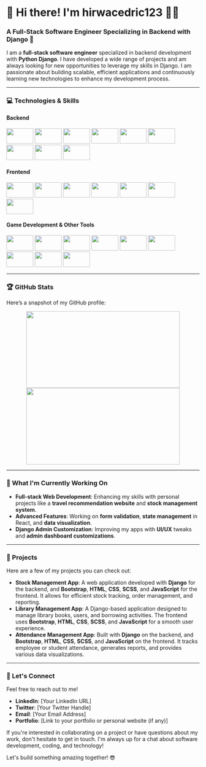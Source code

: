 # 👋 Hi there! I'm hirwacedric123 👨‍💻

### A Full-Stack Software Engineer Specializing in Backend with Django 🚀

I am a **full-stack software engineer** specialized in backend development with **Python Django**. I have developed a wide range of projects and am always looking for new opportunities to leverage my skills in Django. I am passionate about building scalable, efficient applications and continuously learning new technologies to enhance my development process.

<hr>

### 💻 Technologies & Skills

#### **Backend**  
<img src="https://img.shields.io/badge/-Django-black?style=flat&logo=django&logoColor=white&labelColor=000000" width="70" height="40"/>  
<img src="https://img.shields.io/badge/-Python-3776AB?style=flat&logo=python&logoColor=white&labelColor=3776AB" width="70" height="40"/>  
<img src="https://img.shields.io/badge/-PostgreSQL-336791?style=flat&logo=postgresql&logoColor=white&labelColor=336791" width="70" height="40"/>  
<img src="https://img.shields.io/badge/-MySQL-4479A1?style=flat&logo=mysql&logoColor=white&labelColor=4479A1" width="70" height="40"/>  
<img src="https://img.shields.io/badge/-GraphQL-E10098?style=flat&logo=graphql&logoColor=white&labelColor=E10098" width="70" height="40"/>  
<img src="https://img.shields.io/badge/-Java-007396?style=flat&logo=java&logoColor=white&labelColor=007396" width="70" height="40"/>  
<img src="https://img.shields.io/badge/-C%23-239120?style=flat&logo=c-sharp&logoColor=white&labelColor=239120" width="70" height="40"/>  
<img src="https://img.shields.io/badge/-C++-00599C?style=flat&logo=cplusplus&logoColor=white&labelColor=00599C" width="70" height="40"/>  
<img src="https://img.shields.io/badge/-.NET-512BD4?style=flat&logo=.net&logoColor=white&labelColor=512BD4" width="70" height="40"/>  

#### **Frontend**  
<img src="https://img.shields.io/badge/-React-61DAFB?style=flat&logo=react&logoColor=black&labelColor=61DAFB" width="70" height="40"/>  
<img src="https://img.shields.io/badge/-React%20Native-61DAFB?style=flat&logo=react&logoColor=black&labelColor=61DAFB" width="70" height="40"/>  
<img src="https://img.shields.io/badge/-JavaScript-F7DF1E?style=flat&logo=javascript&logoColor=black&labelColor=F7DF1E" width="70" height="40"/>  
<img src="https://img.shields.io/badge/-HTML5-E34F26?style=flat&logo=html5&logoColor=white&labelColor=E34F26" width="70" height="40"/>  
<img src="https://img.shields.io/badge/-CSS3-1572B6?style=flat&logo=css3&logoColor=white&labelColor=1572B6" width="70" height="40"/>  
<img src="https://img.shields.io/badge/-Tailwind%20CSS-06B6D4?style=flat&logo=tailwind-css&logoColor=white&labelColor=06B6D4" width="70" height="40"/>  
<img src="https://img.shields.io/badge/-Bootstrap-7952B3?style=flat&logo=bootstrap&logoColor=white&labelColor=7952B3" width="70" height="40"/>  

#### **Game Development & Other Tools**  
<img src="https://img.shields.io/badge/-Unity-000000?style=flat&logo=unity&logoColor=white&labelColor=000000" width="70" height="40"/>  
<img src="https://img.shields.io/badge/-Visual%20Basic-945DB7?style=flat&logo=visual-basic&logoColor=white&labelColor=945DB7" width="70" height="40"/>  
<img src="https://img.shields.io/badge/-Git-F05032?style=flat&logo=git&logoColor=white&labelColor=F05032" width="70" height="40"/>  
<img src="https://img.shields.io/badge/-GitHub-181717?style=flat&logo=github&logoColor=white&labelColor=181717" width="70" height="40"/>  
<img src="https://img.shields.io/badge/-GitLab-FCA121?style=flat&logo=gitlab&logoColor=white&labelColor=FCA121" width="70" height="40"/>  
<img src="https://img.shields.io/badge/-Docker-2496ED?style=flat&logo=docker&logoColor=white&labelColor=2496ED" width="70" height="40"/>  
<img src="https://img.shields.io/badge/-Postman-FF6C37?style=flat&logo=postman&logoColor=white&labelColor=FF6C37" width="70" height="40"/>  
<img src="https://img.shields.io/badge/-Nginx-009639?style=flat&logo=nginx&logoColor=white&labelColor=009639" width="70" height="40"/>  
<img src="https://img.shields.io/badge/-Celery-3785A6?style=flat&logo=celery&logoColor=white&labelColor=3785A6" width="70" height="40"/>  

<hr>

### 🏆 GitHub Stats

Here’s a snapshot of my GitHub profile:

<div align="center">
  <img height="200" width="400" src="https://github-readme-stats.vercel.app/api?username=hirwacedric123&show_icons=true&hide_title=true&count_private=true&hide=prs&theme=radical" />
  <img height="200" width="400" src="https://github-readme-stats.vercel.app/api/top-langs/?username=hirwacedric123&layout=compact&theme=radical" />
</div>

<hr>

### 🌱 What I'm Currently Working On

- **Full-stack Web Development**: Enhancing my skills with personal projects like a **travel recommendation website** and **stock management system**.
- **Advanced Features**: Working on **form validation**, **state management** in React, and **data visualization**.
- **Django Admin Customization**: Improving my apps with **UI/UX** tweaks and **admin dashboard customizations**.

<hr>

### 🚀 Projects

Here are a few of my projects you can check out:

- **Stock Management App**: A web application developed with **Django** for the backend, and **Bootstrap**, **HTML**, **CSS**, **SCSS**, and **JavaScript** for the frontend. It allows for efficient stock tracking, order management, and reporting.
- **Library Management App**: A Django-based application designed to manage library books, users, and borrowing activities. The frontend uses **Bootstrap**, **HTML**, **CSS**, **SCSS**, and **JavaScript** for a smooth user experience.
- **Attendance Management App**: Built with **Django** on the backend, and **Bootstrap**, **HTML**, **CSS**, **SCSS**, and **JavaScript** on the frontend. It tracks employee or student attendance, generates reports, and provides various data visualizations.

<hr>

### 🤝 Let's Connect

Feel free to reach out to me!

- **LinkedIn**: [Your LinkedIn URL]  
- **Twitter**: [Your Twitter Handle]  
- **Email**: [Your Email Address]  
- **Portfolio**: [Link to your portfolio or personal website (if any)]

If you're interested in collaborating on a project or have questions about my work, don't hesitate to get in touch. I'm always up for a chat about software development, coding, and technology!

Let's build something amazing together! 😎
